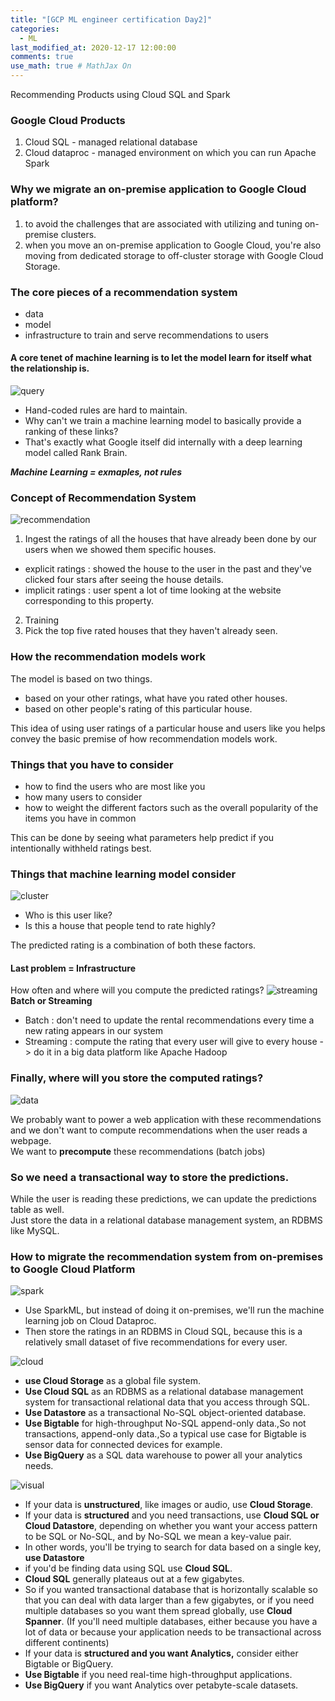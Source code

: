 ```yaml
---
title: "[GCP ML engineer certification Day2]"
categories: 
  - ML
last_modified_at: 2020-12-17 12:00:00
comments: true
use_math: true # MathJax On
---
```


Recommending Products using Cloud SQL and Spark

### Google Cloud Products
1. Cloud SQL - managed relational database
2. Cloud dataproc - managed environment on which you can run Apache Spark

### Why we migrate an on-premise application to Google Cloud platform?
1. to avoid the challenges that are associated with utilizing and tuning on-premise clusters.
2. when you move an on-premise application to Google Cloud, you're also moving from dedicated storage to off-cluster storage with Google Cloud Storage.

### The core pieces of a recommendation system
- data
- model
- infrastructure to train and serve recommendations to users

#### A core tenet of machine learning is to let the model learn for itself what the relationship is.

![query](https://user-images.githubusercontent.com/62474292/99483358-5c4dad00-29a1-11eb-83a9-ddc6782c081e.JPG)
- Hand-coded rules are hard to maintain. <br>
- Why can't we train a machine learning model to basically provide a ranking of these links? <br>
- That's exactly what Google itself did internally with a deep learning model called Rank Brain.

***Machine Learning = exmaples, not rules***

### Concept of Recommendation System
![recommendation](https://user-images.githubusercontent.com/62474292/99637235-e2dcba00-2a87-11eb-898b-9d14eaa76379.JPG)
1. Ingest the ratings of all the houses that have already been done by our users when we showed them specific houses.
  - explicit ratings : showed the house to the user in the past and they've clicked four stars after seeing the house details.
  - implicit ratings : user spent a lot of time looking at the website corresponding to this property.
2. Training
3. Pick the top five rated houses that they haven't already seen.

### How the recommendation models work
The model is based on two things.
- based on your other ratings, what have you rated other houses.
- based on other people's rating of this particular house. <br>

This idea of using user ratings of a particular house and users like you helps convey the basic premise of how recommendation models work.

### Things that you have to consider
- how to find the users who are most like you
- how many users to consider
- how to weight the different factors such as the overall popularity of the items you have in common <br>

This can be done by seeing what parameters help predict if you intentionally withheld ratings best. 

### Things that machine learning model consider
![cluster](https://user-images.githubusercontent.com/62474292/99639367-da39b300-2a8a-11eb-9fce-bbcfa09b458d.JPG)

- Who is this user like?
- Is this a house that people tend to rate highly? <br>

The predicted rating is a combination of both these factors.

#### Last problem = Infrastructure
How often and where will you compute the predicted ratings?
![streaming](https://user-images.githubusercontent.com/62474292/99650347-a36a9980-2a98-11eb-930b-fcf6de158c83.JPG)
**Batch or Streaming** 
- Batch : don't need to update the rental recommendations every time a new rating appears in our system
- Streaming : compute the rating that every user will give to every house -> do it in a big data platform like Apache Hadoop

### Finally, where will you store the computed ratings?
![data](https://user-images.githubusercontent.com/62474292/99651233-a87c1880-2a99-11eb-9782-29247992c9e5.JPG)

We probably want to power a web application with these recommendations and we don't want to compute recommendations when the user reads a webpage. <br>
We want to **precompute** these recommendations (batch jobs)

### So we need a transactional way to store the predictions.

While the user is reading these predictions, we can update the predictions table as well.<br>
Just store the data in a relational database management system, an RDBMS like MySQL.
 
### How to migrate the recommendation system from on-premises to Google Cloud Platform
 
![spark](https://user-images.githubusercontent.com/62474292/99697995-9d45de80-2ad3-11eb-9a22-53cd54bf6fc8.JPG)
 
 - Use SparkML, but instead of doing it on-premises, we'll run the machine learning job on Cloud Dataproc.
 - Then store the ratings in an RDBMS in Cloud SQL, because this is a relatively small dataset of five recommendations for every user.
 
![cloud](https://user-images.githubusercontent.com/62474292/99698019-a33bbf80-2ad3-11eb-86c9-1afb66a26928.JPG)

- **use Cloud Storage** as a global file system.<br>
- **Use Cloud SQL** as an RDBMS as a relational database management system for transactional relational data that you access through SQL.<br>
- **Use Datastore** as a transactional No-SQL object-oriented database.<br>
- **Use Bigtable** for high-throughput No-SQL append-only data.,So not transactions, append-only data.,So a typical use case for Bigtable is sensor data for connected devices for example.<br>
- **Use BigQuery** as a SQL data warehouse to power all your analytics needs.<br>

![visual](https://user-images.githubusercontent.com/62474292/99698039-a931a080-2ad3-11eb-904f-ccf165919bf7.JPG)
- If your data is **unstructured**, like images or audio, use **Cloud Storage**. <br>
- If your data is **structured** and you need transactions, use **Cloud SQL or Cloud Datastore**, depending on whether you want your access pattern to be SQL or No-SQL, and by No-SQL we mean a key-value pair. <br>
- In other words, you'll be trying to search for data based on a single key, **use Datastore** <br>
- if you'd be finding data using SQL use **Cloud SQL**. <br>
- **Cloud SQL** generally plateaus out at a few gigabytes. <br>
- So if you wanted transactional database that is horizontally scalable so that you can deal with data larger than a few gigabytes, or if you need multiple databases so you want them spread globally, use **Cloud Spanner**. (If you'll need multiple databases, either because you have a lot of data or because your application needs to be transactional across different continents)<br>
- If your data is **structured and you want Analytics,** consider either Bigtable or BigQuery. <br>
- **Use Bigtable** if you need real-time high-throughput applications. <br>
- **Use BigQuery** if you want Analytics over petabyte-scale datasets. <br>

